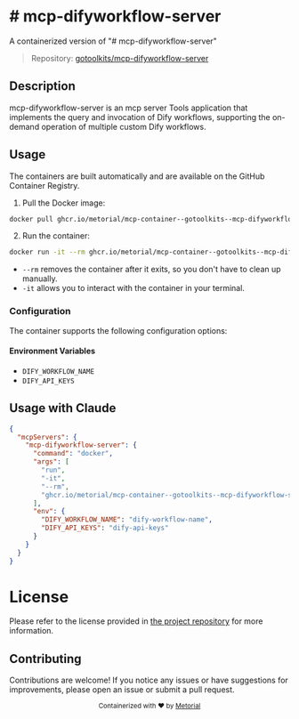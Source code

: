 
# # mcp-difyworkflow-server

A containerized version of "# mcp-difyworkflow-server"

> Repository: [gotoolkits/mcp-difyworkflow-server](https://github.com/gotoolkits/mcp-difyworkflow-server)

## Description

mcp-difyworkflow-server is an mcp server Tools application that implements the query and invocation of Dify workflows, supporting the on-demand operation of multiple custom Dify workflows.


## Usage

The containers are built automatically and are available on the GitHub Container Registry.

1. Pull the Docker image:

```bash
docker pull ghcr.io/metorial/mcp-container--gotoolkits--mcp-difyworkflow-server--mcp-difyworkflow-server
```

2. Run the container:

```bash
docker run -it --rm ghcr.io/metorial/mcp-container--gotoolkits--mcp-difyworkflow-server--mcp-difyworkflow-server 
```

- `--rm` removes the container after it exits, so you don't have to clean up manually.
- `-it` allows you to interact with the container in your terminal.


### Configuration

The container supports the following configuration options:




#### Environment Variables

- `DIFY_WORKFLOW_NAME`
- `DIFY_API_KEYS`




## Usage with Claude

```json
{
  "mcpServers": {
    "mcp-difyworkflow-server": {
      "command": "docker",
      "args": [
        "run",
        "-it",
        "--rm",
        "ghcr.io/metorial/mcp-container--gotoolkits--mcp-difyworkflow-server--mcp-difyworkflow-server"
      ],
      "env": {
        "DIFY_WORKFLOW_NAME": "dify-workflow-name",
        "DIFY_API_KEYS": "dify-api-keys"
      }
    }
  }
}
```

# License

Please refer to the license provided in [the project repository](https://github.com/gotoolkits/mcp-difyworkflow-server) for more information.

## Contributing

Contributions are welcome! If you notice any issues or have suggestions for improvements, please open an issue or submit a pull request.

<div align="center">
  <sub>Containerized with ❤️ by <a href="https://metorial.com">Metorial</a></sub>
</div>
  